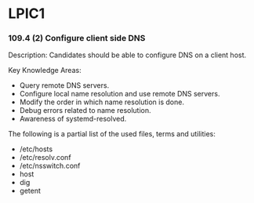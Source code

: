 # LPIC1

### 109.4 (2) Configure client side DNS

Description: Candidates should be able to configure DNS on a client host.

Key Knowledge Areas:
  * Query remote DNS servers.
  * Configure local name resolution and use remote DNS servers.
  * Modify the order in which name resolution is done.
  * Debug errors related to name resolution.
  * Awareness of systemd-resolved.

The following is a partial list of the used files, terms and utilities:
  * /etc/hosts
  * /etc/resolv.conf
  * /etc/nsswitch.conf
  * host
  * dig
  * getent
